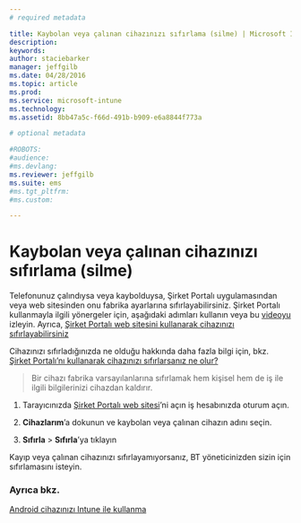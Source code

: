 ```yaml
---
# required metadata

title: Kaybolan veya çalınan cihazınızı sıfırlama (silme) | Microsoft Intune
description:
keywords:
author: staciebarker
manager: jeffgilb
ms.date: 04/28/2016
ms.topic: article
ms.prod:
ms.service: microsoft-intune
ms.technology:
ms.assetid: 8bb47a5c-f66d-491b-b909-e6a8844f773a

# optional metadata

#ROBOTS:
#audience:
#ms.devlang:
ms.reviewer: jeffgilb
ms.suite: ems
#ms.tgt_pltfrm:
#ms.custom:

---
```



# Kaybolan veya çalınan cihazınızı sıfırlama (silme)

Telefonunuz çalındıysa veya kaybolduysa, Şirket Portalı uygulamasından veya web sitesinden onu fabrika ayarlarına sıfırlayabilirsiniz. Şirket Portalı kullanmayla ilgili yönergeler için, aşağıdaki adımları kullanın veya bu [videoyu](http://aka.ms/ly1x17) izleyin. Ayrıca, [Şirket Portalı web sitesini kullanarak cihazınızı sıfırlayabilirsiniz](reset-your-device-cpwebsite.md)

Cihazınızı sıfırladığınızda ne olduğu hakkında daha fazla bilgi için, bkz. [Şirket Portalı’nı kullanarak cihazınızı sıfırlarsanız ne olur?](what-happens-if-you-reset-your-device-using-the-company-portal-android.md)

> Bir cihazı fabrika varsayılanlarına sıfırlamak hem kişisel hem de iş ile ilgili bilgilerinizi cihazdan kaldırır.

1.  Tarayıcınızda [Şirket Portalı web sitesi](http://portal.manage.microsoft.com)’ni açın iş hesabınızda oturum açın.

2.  **Cihazlarım**’a dokunun ve kaybolan veya çalınan cihazın adını seçin.

3.  **Sıfırla** &gt; **Sıfırla**’ya tıklayın

Kayıp veya çalınan cihazınızı sıfırlayamıyorsanız, BT yöneticinizden sizin için sıfırlamasını isteyin.

### Ayrıca bkz.
[Android cihazınızı Intune ile kullanma](using-your-android-device-with-intune.md)



<!--HONumber=May16_HO2-->


